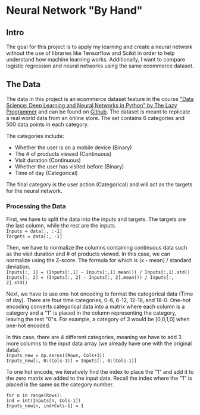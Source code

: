 # Neural Network "By Hand"
## Intro
The goal for this project is to apply my learning and create a neural network without the use of libraries like Tensorflow and Scikit in order to help understand how machine learning works. Additionally, I want to compare logistic regression and neural networks using the same ecommerce dataset.

## The Data
The data in this project is an ecommerce dataset feature in the course ["Data Science: Deep Learning and Neural Networks in Python" by The Lazy Programmer](https://www.udemy.com/course/data-science-deep-learning-in-python/) and can be found on [Github](https://github.com/lazyprogrammer/machine_learning_examples/blob/master/ann_logistic_extra/ecommerce_data.csv). The dataset is meant to replicate a real world data from an online store. The set contains 6 categories and 500 data points in each category. 

The categories include:
- Whether the user is on a mobile device (Binary)
- The # of products viewed (Continuous)
- Visit duration (Continuous)
- Whether the user has visited before (Binary)
- Time of day (Categorical)

The final category is the user action (Categorical) and will act as the targets for the neural network.

### Processing the Data

First, we have to split the data into the inputs and targets. The targets are the last column, while the rest are the inputs.  
`Inputs = data[:, :-1]`  
 `Targets = data[:, -1]`  
  
Then, we have to normalize the columns containing continuous data such as the visit duration and # of products viewed. In this case, we can normalize using the Z-score. The formula for which is (x - mean) / standard deviation.  
`Inputs[:, 1] = (Inputs[:,1] - Inputs[:,1].mean()) / Inputs[:,1].std()`  
`Inputs[:, 2] = (Inputs[:, 2] - Inputs[:, 2].mean()) / Inputs[:, 2].std()`  
  
Next, we have to use one-hot encoding to format the categorical data (Time of day). There are four time categories, 0-6, 6-12, 12-18, and 18-0. One-hot encoding converts categorical data into a matrix where each column is a category and a "1" is placed in the column representing the category, leaving the rest "0"s. For example, a category of 3 would be [0,0,1,0] when one-hot encoded.  

In this case, there are 4 different categories, meaning we have to add 3 more columns to the input data array (we already have one with the original data).  
`Inputs_new = np.zeros((Rows, Cols+3))`  
`Inputs_new[:, 0:(Cols-1)] = Inputs[:, 0:(Cols-1)]`  

To one hot encode, we iteratively find the index to place the "1" and add it to the zero matrix we added to the input data. Recall the index where the "1" is placed is the same as the category number.  

`for n in range(Rows):`  
     `ind = int(Inputs[n, Cols-1])`  
     `Inputs_new[n, ind+Cols-1] = 1`  


